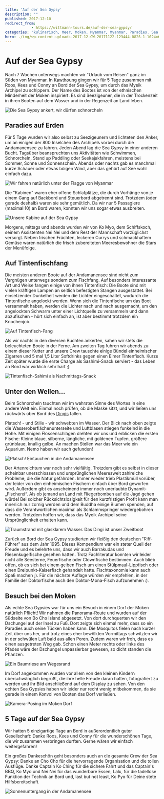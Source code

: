 ```yaml
---
title: 'Auf der Sea Gypsy'
description: ""
published: 2017-12-10
redirect_from: 
            - https://wittmann-tours.de/auf-der-sea-gypsy/
categories: "kulinarisch, Meer, Moken, Myanmar, Myanmar, Paradies, Sea Gypsy, Sport, Wasser"
hero: ./img/wp-content-uploads-2017-12-CW-20171122-123444-0826-1-1024x683.jpg
---
```

# Auf der Sea Gypsy

Nach 7 Wochen unterwegs machten wir "Urlaub vom Reisen" ganz im Süden von Myanmar. In [Kawthoung](<https://www.google.de/maps/place/Kawthaung,+Myanmar+(Birma)/@9.9963213,98.5344231,13.95z/data=!4m5!3m4!1s0x30564db9332efd15:0x594fdf223def259a!8m2!3d9.9958108!4d98.5528746>) gingen wir für 5 Tage zusammen mit Roos, Kees und Conny an Bord der Sea Gypsy, um durch das Myeik Archipel zu schippern. Der Name des Bootes ist von der ethnischen Minderheit der Moken inspiriert. Es sind Seezigeuner, die in der Trockenzeit in ihren Booten auf dem Wasser und in der Regenzeit an Land leben.

![Die Sea Gypsy ankert, wir dürfen schnorcheln](./img/wp-content-uploads-2017-12-CW-20171122-123444-0826-1-1024x683.jpg)

<!--more-->

## Paradies auf Erden

Für 5 Tage wurden wir also selbst zu Seezigeunern und lichteten den Anker, um an einigen der 800 Inselchen des Archipels vorbei durch die Andamanensee zu fahren. Jeden Abend lag die Sea Gypsy in einer anderen Bucht. Tagsüber beanspruchten uns Aktivitäten wie Schwimmen, Schnorcheln, Stand up Paddling oder Seekajakfahren, meistens bei Sommer, Sonne und Sonnenschein. Abends oder nachts gab es manchmal kurze Schauer oder etwas böigen Wind, aber das gehört auf See wohl einfach dazu.

![Wir fahren natürlich unter der Flagge von Myanmar](./img/wp-content-uploads-2017-12-CW-20171122-084621-0768-1-1024x683.jpg)

Die "Kabinen" waren eher offene Schlafplätze, die durch Vorhänge von je einem Gang auf Backbord und Steuerbord abgetrennt sind. Trotzdem (oder gerade deshalb) waren sie sehr gemütlich. Da wir nur 5 Passagiere (maximal 10) an Bord waren, konnten wir uns sogar etwas ausbreiten.

![Unsere Kabine auf der Sea Gypsy](./img/wp-content-uploads-2017-12-CW-20171121-123635-2592-1-1024x683.jpg)

Morgens, mittags und abends wurden wir von Ko Myo, dem Schiffskoch, seinem Assistenten Nei Nei und dem Rest der Mannschaft vorzüglichst versorgt. Neben frischen Früchten, leckeren Currys und schmackhaftem Gemüse waren natürlich die frisch zubereiteten Meeresbewohner die Stars der Menüfolge.

## Auf Tintenfischfang

Die meisten anderen Boote auf der Andamanensee sind nicht zum Vergnügen unterwegs sondern zum Fischfang. Auf besonders interessante Art und Weise fangen einige von ihnen Tintenfisch: Die Boote sind mit vielen kräftigen Lampen an seitlich befestigten Stangen ausgestattet. Bei einsetzender Dunkelheit werden die Lichter eingeschaltet, wodurch die Tintenfische angelockt werden. Wenn sich die Tintenfische um das Boot versammelt haben, werden die Lichter nach und nach ausgemacht, um den angelockten Schwarm unter einer Lichtquelle zu versammeln und dann abzufischen - hört sich einfach an, ist aber bestimmt trotzdem ein Knochenjob.

![Auf Tintenfisch-Fang](./img/wp-content-uploads-2017-12-CW-20171122-184305-0964-1-1024x683.jpg)

Als wir nachts in den diversen Buchten ankerten, sahen wir stets die beleuchteten Boote in der Ferne. Am zweiten Tag fuhren wir abends zu einem dieser Kutter und unsere Crew tauschte einige Bündel einheimischer Zigarren und 5 mal 1,5 Liter Softdrinks gegen einen Eimer Tintenfisch. Kurze Zeit später wurde die erste Charge als Sashimi-Snack serviert - das Leben an Bord war wirklich sehr hart ;)

![Tintenfisch-Sahimi als Nachmittags-Snack](./img/wp-content-uploads-2017-12-CW-20171122-173635-2649-1-1024x683.jpg)

## Unter den Wellen…

Beim Schnorcheln tauchten wir im wahrsten Sinne des Wortes in eine andere Welt ein. Einmal noch prüfen, ob die Maske sitzt, und wir ließen uns rückwärts über Bord des [Dingis](https://de.wikipedia.org/wiki/Dingi) fallen.

Platsch! - und Stille - wir schwebten im Wasser. Der Blick nach oben zeigte die Wasseroberflächenunterseite und Luftblasen stiegen funkelnd in die Höhe. Mit einigen Flossenschlägen drehten wir uns und erblicken die ersten Fische: Kleine blaue, silberne, längliche, mit goldenen Tupfen, größere grünblaue, knallig gelbe. An machen Stellen war das Meer wie ein Aquarium. Nemo haben wir auch gefunden!

![Platsch! Eintauchen in die Andamanensee](http://wittmann-tours.de/wp-content/uploads/2017/12/CW-20171124-093307-1176-1-1024x1024.jpg)

Der Artenreichtum war noch sehr vielfältig. Trotzdem gibt es selbst in dieser scheinbar unerschlossen und ursprünglichen Meereswelt zahlreiche Probleme, die die Natur gefährden. Immer wieder trieb Plastikmüll vorüber, der leider von den einheimischen Fischern einfach über Bord geworfen wird. Außerdem gibt es anscheinend immer noch unerlaubte Dynamit-„Fischerei“. Als ob jemand an Land mit Fliegerbomben auf die Jagd gehen würde! Bei solcher Rücksichtslosigkeit für den kurzfristigen Profit kann man innerlich nur zornig werden und dem Buddha einige Blumen spenden, auf dass die Verantwortlichen maximal als Schlammspringer wiedergebohren werden. Trotzdem hoffen wir, dass das Myeik Archipel seine Ursprünglichkeit erhalten kann.

![Traumstrand mit glasklarem Wasser. Das Dingi ist unser Zweitboot](http://wittmann-tours.de/wp-content/uploads/2017/12/CW-20171122-122503-0816-1-1024x683.jpg)

Zurück an Bord der Sea Gypsy studierten wir fleißig den deutschen "Riff-Führer" aus dem Jahr 1995. Dieses Kompendium war ein steter Quell der Freude und es belehrte uns, dass wir auch Barrakudas und Riesenkugelfische gesehen hatten. Trotz Fachliteratur konnten wir leider nicht alle Seesterne, Feuerfische oder Clownfische bestimmen. Auch blieb offen, ob es sich bei einem gelben Fisch um einen Stülpmaul-Lippfisch oder einen Dreipunkt-Kaiserfisch gehandelt hatte. Fischtaxonomie kann auch Spaß machen ;). Für die nächste Auflage würden wir empfehlen, in der Familie der Doktorfische auch den Doktor-Mona-Fisch aufzunehmen :).

## Besuch bei den Moken

Als echte Sea Gypsies war für uns ein Besuch in einem Dorf der Moken natürlich Pflicht! Wir nahmen die Panorama-Route und wurden auf der Südseite von Bo Cho Island abgesetzt. Von dort durchquerten wir den Dschungel auf der Insel zu Fuß. Dort zeigte sich einmal mehr, dass so ein Paradies auch seine Tücken haben kann. Die Mosquitos fielen nach kurzer Zeit über uns her, und trotz eines eher bewölkten Vormittags schwitzten wir in der schwülen Luft bald aus allen Poren. Zudem waren wir froh, dass es einen ausgetreten Weg gab. Schon einen Meter rechts oder links des Pfades wäre der Dschungel unpassierbar gewesen, so dicht standen die Pflanzen.

![Ein Baumriese am Wegesrand](http://wittmann-tours.de/wp-content/uploads/2017/12/CW-20171123-092032-0971-HDR-1-1024x683.jpg)

Im Dorf angekommen wurden vor allem von den kleinen Kindern überschwänglich begrüßt, die ihre helle Freude daran hatten, fotografiert zu werden und ihr Bild anschließend auf dem Display zu sehen. Von den echten Sea Gypsies haben wir leider nur recht wenig mitbekommen, da sie gerade in einem Konvoi von Booten das Dorf verließen.

![Kamera-Posing im Moken Dorf](http://wittmann-tours.de/wp-content/uploads/2017/12/CW-20171123-105202-1042-1-1024x683.jpg)

## 5 Tage auf der Sea Gypsy

Wir hatten 5 einzigartige Tage an Bord in außerordentlich guter Gesellschaft: Danke Roos, Kees und Conny für die wunderschönen Tage, die wir zusammen verbringen durften. Gerne wären wir einfach weitergefahren!

Ein großes Dankeschön geht besonders auch an die gesamte Crew der Sea Gypsy: Danke an Cho Cho für die hervorragende Organisation und die tollen Ausflüge. Danke Captain Ko Ching für die sichere Fahrt und das Captain's BBQ, Ko Myo und Nei Nei für das wunderbare Essen, Lalu, für die tadellose Funktion der Technik an Bord und, last but not least, Ko Pyo für Deine stete Hilfsbereitschaft.

![Sonnenuntergang in der Andamanensee](http://wittmann-tours.de/wp-content/uploads/2017/12/CW-20171122-172744-0947-1-1024x637.jpg)

